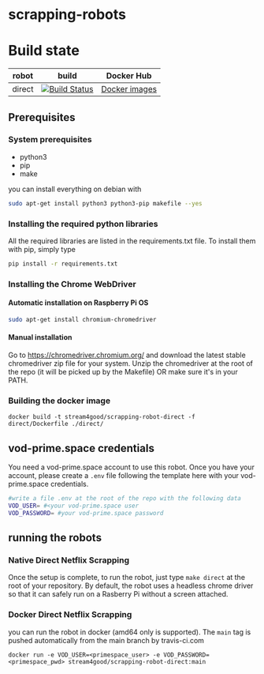 # scrapping-robots

# Build state

| robot | build | Docker Hub |
| ----- | ----- | ---------- |
| direct | [![Build Status](https://travis-ci.com/stream-for-good/scrapping-robots.svg?branch=main)](https://travis-ci.com/stream-for-good/scrapping-robots) | [Docker images](https://hub.docker.com/r/stream4good/scrapping-robot-direct)|

## Prerequisites

### System prerequisites

* python3
* pip
* make

you can install everything on debian with

```bash
sudo apt-get install python3 python3-pip makefile --yes
```

### Installing the required python libraries

All the required libraries are listed in the requirements.txt file. To install them with pip, simply type

```bash
pip install -r requirements.txt
```
### Installing the Chrome WebDriver

#### Automatic installation on Raspberry Pi OS

```bash
sudo apt-get install chromium-chromedriver
```

#### Manual installation

Go to https://chromedriver.chromium.org/ and download the latest stable chromedriver zip file for your system. Unzip the chromedriver at the root of the repo (it will be picked up by the Makefile) OR make sure it's in your PATH.

### Building the docker image

```
docker build -t stream4good/scrapping-robot-direct -f direct/Dockerfile ./direct/
```

## vod-prime.space credentials

You need a vod-prime.space account to use this robot. Once you have your account, please create a `.env` file following the template here with your vod-prime.space credentials.

```bash
#write a file .env at the root of the repo with the following data
VOD_USER= #<your vod-prime.space user
VOD_PASSWORD= #your vod-prime.space password
```

## running the robots

### Native Direct Netflix Scrapping 

Once the setup is complete, to run the robot, just type `make direct` at the root of your repository.
By default, the robot uses a headless chrome driver so that it can safely run on a Rasberry Pi without a screen attached.


### Docker Direct Netflix Scrapping 

you can run the robot in docker (amd64 only is supported). The `main` tag is pushed automatically from the main branch by travis-ci.com

```
docker run -e VOD_USER=<primespace_user> -e VOD_PASSWORD=<primespace_pwd> stream4good/scrapping-robot-direct:main
```
